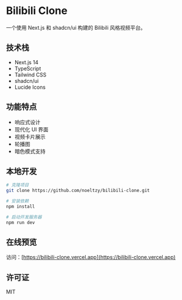 # Bilibili Clone

一个使用 Next.js 和 shadcn/ui 构建的 Bilibili 风格视频平台。

## 技术栈

- Next.js 14
- TypeScript
- Tailwind CSS
- shadcn/ui
- Lucide Icons

## 功能特点

- 响应式设计
- 现代化 UI 界面
- 视频卡片展示
- 轮播图
- 暗色模式支持

## 本地开发

```bash
# 克隆项目
git clone https://github.com/noeltzy/bilibili-clone.git

# 安装依赖
npm install

# 启动开发服务器
npm run dev
```

## 在线预览

访问：[https://bilibili-clone.vercel.app](https://bilibili-clone.vercel.app)

## 许可证

MIT
